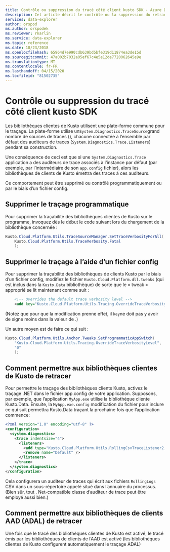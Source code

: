 ```yaml
---
title: Contrôle ou suppression du tracé côté client kusto SDK - Azure Data Explorer (fr) Microsoft Docs
description: Cet article décrit le contrôle ou la suppression du retraçage du côté client de Kusto SDK dans Azure Data Explorer.
services: data-explorer
author: orspod
ms.author: orspodek
ms.reviewer: rkarlin
ms.service: data-explorer
ms.topic: reference
ms.date: 10/23/2018
ms.openlocfilehash: 65964d7e990cdb639bd5bfe319d11874ea3de15d
ms.sourcegitcommit: 47a002b7032a05ef67c4e5e12de7720062645e9e
ms.translationtype: MT
ms.contentlocale: fr-FR
ms.lasthandoff: 04/15/2020
ms.locfileid: "81502735"
---
```

# <a name="controlling-or-suppressing-kusto-sdk-client-side-tracing"></a>Contrôle ou suppression du tracé côté client kusto SDK

Les bibliothèques clientes de Kusto utilisent une plate-forme commune pour le traçage. La plate-forme utilise un`System.Diagnostics.TraceSource`grand nombre de sources de traces (), chacune connectée à l’ensemble par défaut des auditeurs de traces (`System.Diagnostics.Trace.Listeners`) pendant sa construction.

Une conséquence de ceci est que si une `System.Diagnostics.Trace` application a des auditeurs de trace associés à l’instance par défaut (par exemple, par l’intermédiaire de son `app.config` fichier), alors les bibliothèques de clients de Kusto émettra des traces à ces auditeurs.

Ce comportement peut être supprimé ou contrôlé programmatiquement ou par le biais d’un fichier config.

## <a name="suppress-tracing-programmatically"></a>Supprimer le traçage programmatique

Pour supprimer la traçabilité des bibliothèques clientes de Kusto sur le programme, invoquez dès le début le code suivant lors du chargement de la bibliothèque concernée :

```csharp
Kusto.Cloud.Platform.Utils.TraceSourceManager.SetTraceVerbosityForAll(
    Kusto.Cloud.Platform.Utils.TraceVerbosity.Fatal
    );
```

## <a name="suppressing-tracing-by-using-a-config-file"></a>Supprimer le traçage à l’aide d’un fichier config

Pour supprimer la traçabilité des bibliothèques de clients Kusto par le biais d’un fichier config, modifiez le fichier `Kusto.Cloud.Platform.dll.tweaks` (qui est inclus dans la `Kusto.Data` bibliothèque) de sorte que le « tweak » approprié se lit maintenant comme suit :

```xml
    <!-- Overrides the default trace verbosity level -->
    <add key="Kusto.Cloud.Platform.Utils.Tracing.OverrideTraceVerbosityLevel" value="0" />
```

(Notez que pour que la modification prenne effet, il `key`ne doit pas y avoir de signe moins dans la valeur de .)

Un autre moyen est de faire ce qui suit :

```csharp
Kusto.Cloud.Platform.Utils.Anchor.Tweaks.SetProgrammaticAppSwitch(
    "Kusto.Cloud.Platform.Utils.Tracing.OverrideTraceVerbosityLevel",
    "0"
    );
```

## <a name="how-to-enable-the-kusto-client-libraries-tracing"></a>Comment permettre aux bibliothèques clientes de Kusto de retracer

Pour permettre le traçage des bibliothèques clients Kusto, activez le traçage .NET dans le fichier app.config de votre application. Supposons, par exemple, que l’application `MyApp.exe` utilise la bibliothèque cliente Kusto.Data. Ensuite, la `MyApp.exe.config` modification du fichier pour inclure ce qui suit permettra Kusto.Data traçant la prochaine fois que l’application commence:

```xml
<?xml version="1.0" encoding="utf-8" ?>
<configuration>
  <system.diagnostics>
    <trace indentsize="4">
      <listeners>
        <add type="Kusto.Cloud.Platform.Utils.RollingCsvTraceListener2, Kusto.Cloud.Platform" name="RollingCsvTraceListener" initializeData="RollingLogs" />
        <remove name="Default" />
      </listeners>
    </trace>
  </system.diagnostics>
</configuration>
``` 

Cela configurera un auditeur de traces qui écrit aux fichiers `RollingLogs` CSV dans un sous-répertoire appelé situé dans l’annuaire du processus. (Bien sûr, tout . Net-compatible classe d’auditeur de trace peut être employé aussi bien.) 

## <a name="how-to-enable-the-aad-client-libraries-adal-tracing"></a>Comment permettre aux bibliothèques de clients AAD (ADAL) de retracer

Une fois que le tracé des bibliothèques clientes de Kusto est activé, le tracé émis par les bibliothèques de clients de l’AAD est activé (les bibliothèques clientes de Kusto configurent automatiquement le traçage ADAL)

